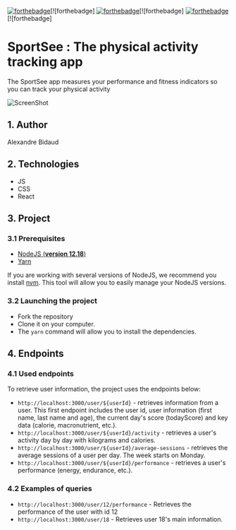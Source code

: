 [![forthebadge](https://forthebadge.com/images/badges/made-with-javascript.svg)](https://forthebadge.com)[![forthebadge]
[![forthebadge](https://forthebadge.com/images/badges/uses-css.svg)](https://forthebadge.com)[![forthebadge]
[![forthebadge](https://forthebadge.com/images/badges/uses-html.svg)](https://forthebadge.com)[![forthebadge]


# SportSee : The physical activity tracking app

The SportSee app measures your performance and fitness indicators so you can track your physical activity

![ScreenShot](https://alxbdo.github.io/BidaudAlexandre_12_02112021-/sportsee/src/assets/maquette.png)


## 1. Author

Alexandre Bidaud


## 2. Technologies

- JS
- CSS
- React


## 3. Project

### 3.1 Prerequisites

- [NodeJS (**version 12.18**)](https://nodejs.org/en/)
- [Yarn](https://yarnpkg.com/)

If you are working with several versions of NodeJS, we recommend you install [nvm](https://github.com/nvm-sh/nvm). This tool will allow you to easily manage your NodeJS versions.


### 3.2 Launching the project

- Fork the repository
- Clone it on your computer.
- The `yarn` command will allow you to install the dependencies.


## 4. Endpoints

### 4.1 Used endpoints

To retrieve user information, the project uses the endpoints below: 

- `http://localhost:3000/user/${userId}` - retrieves information from a user. This first endpoint includes the user id, user information (first name, last name and age), the current day's score (todayScore) and key data (calorie, macronutrient, etc.).
- `http://localhost:3000/user/${userId}/activity` - retrieves a user's activity day by day with kilograms and calories.
- `http://localhost:3000/user/${userId}/average-sessions` - retrieves the average sessions of a user per day. The week starts on Monday.
- `http://localhost:3000/user/${userId}/performance` - retrieves a user's performance (energy, endurance, etc.).


### 4.2 Examples of queries

- `http://localhost:3000/user/12/performance` - Retrieves the performance of the user with id 12
- `http://localhost:3000/user/18` - Retrieves user 18's main information.
